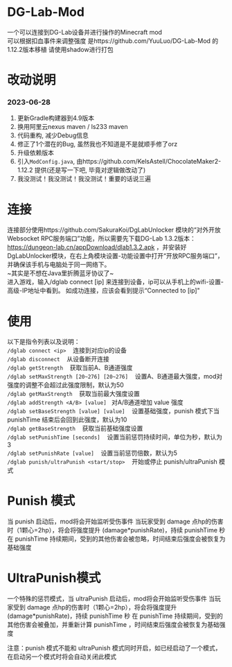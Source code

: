 # DG-Lab-Mod
一个可以连接到DG-Lab设备并进行操作的Minecraft mod  
可以根据扣血事件来调整强度
是https://github.com/YuuLuo/DG-Lab-Mod 的1.12.2版本移植
请使用shadow进行打包
# 改动说明
### 2023-06-28
1. 更新Gradle构建器到4.9版本
2. 换用阿里云nexus maven / ls233 maven
3. 代码重构, 减少Debug信息
4. 修正了1个潜在的Bug, 虽然我也不知道是不是就顺手修了orz
5. 升级依赖版本
6. 引入`ModConfig.java`, 由https://github.com/KelsAstell/ChocolateMaker2-1.12.2 提供(还是写一下吧, 毕竟对逻辑做改动了)
7. 我没测试！我没测试！我没测试！重要的话说三遍
# 连接
连接部分使用https://github.com/SakuraKoi/DgLabUnlocker 模块的“对外开放Websocket RPC服务端口”功能，所以需要先下载DG-Lab 1.3.2版本：https://dungeon-lab.cn/appDownload/dlab1.3.2.apk ，并安装好DgLabUnlocker模块，在右上角模块设置-功能设置中打开“开放RPC服务端口”，并确保该手机与电脑处于同一网络下。  
~其实是不想在Java里折腾蓝牙协议了~  
进入游戏，输入/dglab connect [ip] 来连接到设备，ip可以从手机上的wifi-设置-高级-IP地址中看到。
如成功连接，应该会看到提示“Connected to [ip]"
# 使用
以下是指令列表以及说明：  
`/dglab connect <ip>` &nbsp;&nbsp;    连接到对应ip的设备  
`/dglab disconnect`  &nbsp;&nbsp;   从设备断开连接  
`/dglab getStrength`  &nbsp;&nbsp;  获取当前A、B通道强度  
`/dglab setMaxStrength [20~276] [20~276]` &nbsp;&nbsp;  设置A、B通道最大强度，mod对强度的调整不会超过此强度限制，默认为50  
`/dglab getMaxStrength` &nbsp;&nbsp;  获取当前最大强度设置  
`/dglab addStrength <A/B> [value]`&nbsp;&nbsp; 对A/B通道增加 value 强度  
`/dglab setBaseStrength [value] [value]`  &nbsp;&nbsp;  设置基础强度，punish 模式下当 punishTime 结束后会回到此强度，默认为10  
`/dglab getBaseStrength` &nbsp;&nbsp;   获取当前基础强度设置  
`/dglab setPunishTime [seconds]`  &nbsp;&nbsp;  设置当前惩罚持续时间，单位为秒，默认为3  
`/dglab setPunishRate [value]` &nbsp;&nbsp;   设置当前惩罚倍数，默认为5  
`/dglab punish/ultraPunish <start/stop>` &nbsp;&nbsp;   开始或停止 punish/ultraPunish 模式
# Punish 模式
当 punish 启动后，mod将会开始监听受伤事件
当玩家受到 damage 点hp的伤害时（1颗心=2hp），将会将强度提升 (damage*punishRate)，持续 punishTime 秒
在 punishTime 持续期间，受到的其他伤害会被忽略，时间结束后强度会被恢复为基础强度
# UltraPunish模式
一个特殊的惩罚模式，当 ultraPunish 启动后，mod将会开始监听受伤事件
当玩家受到 damage 点hp的伤害时（1颗心=2hp），将会将强度提升 (damage*punishRate)，持续 punishTime 秒
在 punishTime 持续期间，受到的其他伤害会被叠加，并重新计算 punishTime ，时间结束后强度会被恢复为基础强度

注意：punish 模式不能和 ultraPunish 模式同时开启，如已经启动了一个模式，在启动另一个模式时将会自动关闭此模式
